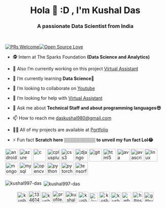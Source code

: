 <h1 align="center">Hola 👋  :D , I'm Kushal Das</h1>
<h3 align="center"> A passionate Data Scientist from India</h3>
<br>

[![PRs Welcome](https://img.shields.io/badge/PRs-welcome-brightgreen.svg?style=flat&logo=github)](https://github.com/kushal997-das)[![Open Source Love](https://img.shields.io/github/followers/kushal997-das?style=social)](https://github.com/kushal997-das?tab=followers)

- 🕵 Intern at The Sparks Foundation **(Data Science and Analytics)**

- 🔭 Also I’m currently working on this project [Virtual Assistant](https://www.youtube.com/watch?v=Bp2790NCGqg&t=5s)

- 🌱 I’m currently learning **Data Science🤩**

- 👯 I’m looking to collaborate on [Youtube](https://www.youtube.com/channel/UCIHj6mNCMnSnmWLHOxzIESw?view_as=subscriber)

- 🤝 I’m looking for help with [Virtual Assistant](https://www.youtube.com/watch?v=Bp2790NCGqg&t=5s)

- 💬 Ask me about **Technical Staff and about programming languages😎**

- 📫 How to reach me daskushal980@gmail.com

- 👨‍💻 All of my projects are available at [Portfolio](https://github.com/Kushal997-das)


- ⚡ Fun fact **Scratch here ▒▒▒▒▒▒▒▒▒▒ to unveil my fun fact Lol😂**




<p align="left"><img src="https://devicons.github.io/devicon/devicon.git/icons/android/android-original-wordmark.svg" alt="android" width="40" height="40"/> <img src="https://www.vectorlogo.zone/logos/microsoft_azure/microsoft_azure-icon.svg" alt="azure" width="40" height="40"/> <img src="https://devicons.github.io/devicon/devicon.git/icons/c/c-original.svg" alt="c" width="40" height="40"/> <img src="https://devicons.github.io/devicon/devicon.git/icons/cplusplus/cplusplus-original.svg" alt="cplusplus" width="40" height="40"/> <img src="https://devicons.github.io/devicon/devicon.git/icons/css3/css3-original-wordmark.svg" alt="css3" width="40" height="40"/> <img src="https://devicons.github.io/devicon/devicon.git/icons/django/django-original.svg" alt="django" width="40" height="40"/> <img src="https://www.vectorlogo.zone/logos/git-scm/git-scm-icon.svg" alt="git" width="40" height="40"/> <img src="https://devicons.github.io/devicon/devicon.git/icons/html5/html5-original-wordmark.svg" alt="html5" width="40" height="40"/> <img src="https://devicons.github.io/devicon/devicon.git/icons/java/java-original-wordmark.svg" alt="java" width="40" height="40"/> <img src="https://devicons.github.io/devicon/devicon.git/icons/javascript/javascript-original.svg" alt="javascript" width="40" height="40"/> <img src="https://devicons.github.io/devicon/devicon.git/icons/linux/linux-original.svg" alt="linux" width="40" height="40"/> <img src="https://devicons.github.io/devicon/devicon.git/icons/mongodb/mongodb-original-wordmark.svg" alt="mongodb" width="40" height="40"/> <img src="https://devicons.github.io/devicon/devicon.git/icons/mysql/mysql-original-wordmark.svg" alt="mysql" width="40" height="40"/> <img src="https://www.vectorlogo.zone/logos/opencv/opencv-icon.svg" alt="opencv" width="40" height="40"/> <img src="https://devicons.github.io/devicon/devicon.git/icons/python/python-original.svg" alt="python" width="40" height="40"/> <img src="https://www.vectorlogo.zone/logos/pytorch/pytorch-icon.svg" alt="pytorch" width="40" height="40"/> <img src="https://www.vectorlogo.zone/logos/tensorflow/tensorflow-icon.svg" alt="tensorflow" width="40" height="40"/></p>

<p><img align="left" src="https://github-readme-stats.vercel.app/api/top-langs/?username=kushal997-das&layout=compact&hide=html" alt="kushal997-das" /></p>

<p>&nbsp;<img align="center" src="https://github-readme-stats.vercel.app/api?username=kushal997-das&show_icons=true&theme=radical" alt="kushal997-das" /></p>

<p align="center">
<a href="https://www.linkedin.com/in/kushal-das-7337421a9/"><img align="center" src="https://img.favpng.com/15/24/8/linkedin-professional-network-service-clip-art-png-favpng-q49500q2zb8L7VrKSwnzAPEEM.jpg" alt="kushal's linkedin" width="32px" height="31.5px"/></a>  
<a href="https://stackoverflow.com/users/13461431/kushal-das?tab=profile" target="blank"><img align="center" src="https://cdn.sstatic.net/Sites/stackoverflow/company/Img/logos/so/so-icon.svg?v=f13ebeedfa9e" alt="13461431/kushal-das?tab=profile" height="37" width="37" /></a>
<a href="https://kaggle.com/kushal123" target="blank"><img align="center" src="https://www.iconfinder.com/data/icons/logos-and-brands-adobe/512/189_Kaggle-512.png" alt="kushal123" height="30" width="30" /></a>
<a href="https://fb.com/profile.php?id=100025042010456" target="blank"><img align="center" src="https://i.pinimg.com/564x/ac/57/3b/ac573b439cde3dec8ca1c6739ae7f628.jpg" alt="profile.php?id=100025042010456" height="38" width="37" /></a>
<a href="https://instagram.com/kushal_das07" target="blank"><img align="center" src="https://img.favpng.com/9/25/24/computer-icons-instagram-logo-sticker-png-favpng-LZmXr3KPyVbr8LkxNML458QV3.jpg" alt="kushal_das07" height="37" width="37" /></a>
<a href="https://www.youtube.com/channel/UCIHj6mNCMnSnmWLHOxzIESw?view_as=subscriber" target="blank"><img align="center" src="https://img.favpng.com/18/7/22/scalable-vector-graphics-social-media-youtube-logo-png-favpng-X24i5zHCJkRER9Uik7KY0htRs.jpg" alt="kushal das" height="32" width="32" /></a>
<a href="https://www.hackerrank.com/daskushal980" target="blank"><img align="center" src="https://upload.wikimedia.org/wikipedia/commons/thumb/4/40/HackerRank_Icon-1000px.png/900px-HackerRank_Icon-1000px.png" alt="kushal das" height="27" width="27" /></a>
<a href="https://auth.geeksforgeeks.org/user/daskushal980/todo-done/" target="blank"><img align="center" src="https://media.geeksforgeeks.org/wp-content/cdn-uploads/gfg_200X200.png" alt="kushal das" height="32" width="33" /></a>
<a href="https://twitter.com/KushalD63268398" target="blank"><img align="center" src="https://www.freepnglogos.com/uploads/twitter-logo-png/twitter-logo-vector-png-clipart-1.png" alt="kushal Das" height="30" width="30" /></a>
<a href="https://wa.me/919476708884" target="blank"><img align="center" src="https://img.favpng.com/3/18/7/whatsapp-icon-logo-png-favpng-NxdPMC0c3NCiUKmJNPJ10SyXz.jpg" alt="whatsapp" height="30" width="30" /></a>
<a href="https://medium.com/@daskushal980" target="blank"><img align="center" src="https://www.iconfinder.com/data/icons/social-media-2210/24/Medium-512.png" alt="https://medium.com/@daskushal980" height="32" width="32" /></a> 
<a href="https://github.com/Kushal997-das" target="blank"><img align="center" src="https://www.flaticon.com/svg/static/icons/svg/25/25231.svg" alt="github" height="30" width="30" /></a>  
</p>


